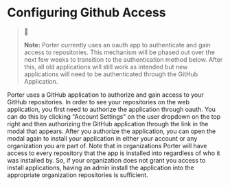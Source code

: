 # Configuring Github Access

> 🚧
>
> **Note:** Porter currently uses an oauth app to authenticate and gain access to repositories. This mechanism will be phased out
> over the next few weeks to transition to the authentication method below. After this, all old applications will still work as intended 
> but new applications will need to be authenticated through the GitHub Application.


Porter uses a GitHub application to authorize and gain access to your GitHub repositories. 
In order to see your repositories on the web application, you first need to authorize the application through oauth. 
You can do this by clicking "Account Settings" on the user dropdown on the top right and then authorizing the GitHub application through the link in the modal that appears.
After you authorize the application, you can open the modal again to install your application in either your account or any organization you are part of. 
Note that in organizations Porter will have access to every repository that the app is installed into regardless of who it was installed by. 
So, if your organization does not grant you access to install applications, having an admin install the application into the appropriate organization repositories is sufficient.